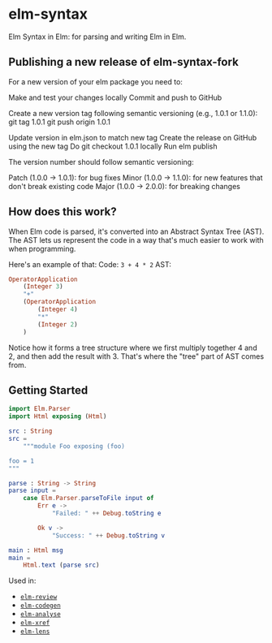 # elm-syntax

Elm Syntax in Elm: for parsing and writing Elm in Elm.

## Publishing a new release of elm-syntax-fork
For a new version of your elm package you need to:

Make and test your changes locally
Commit and push to GitHub

Create a new version tag following semantic versioning (e.g., 1.0.1 or 1.1.0):
git tag 1.0.1
git push origin 1.0.1

Update version in elm.json to match new tag
Create the release on GitHub using the new tag
Do git checkout 1.0.1 locally
Run elm publish

The version number should follow semantic versioning:

Patch (1.0.0 -> 1.0.1): for bug fixes
Minor (1.0.0 -> 1.1.0): for new features that don't break existing code
Major (1.0.0 -> 2.0.0): for breaking changes
## How does this work?

When Elm code is parsed, it's converted into an Abstract Syntax Tree (AST).
The AST lets us represent the code in a way that's much easier to work with when programming.

Here's an example of that:
Code: `3 + 4 * 2`
AST:
```elm
OperatorApplication
    (Integer 3)
    "+"
    (OperatorApplication
        (Integer 4)
        "*"
        (Integer 2)
    )
```

Notice how it forms a tree structure where we first multiply together 4 and 2, and then add the result with 3.
That's where the "tree" part of AST comes from.

## Getting Started

```elm
import Elm.Parser
import Html exposing (Html)

src : String
src =
    """module Foo exposing (foo)

foo = 1
"""

parse : String -> String
parse input =
    case Elm.Parser.parseToFile input of
        Err e ->
            "Failed: " ++ Debug.toString e

        Ok v ->
            "Success: " ++ Debug.toString v

main : Html msg
main =
    Html.text (parse src)
```

Used in:

* [`elm-review`](https://elm-review.com/)
* [`elm-codegen`](https://package.elm-lang.org/packages/mdgriffith/elm-codegen/latest/)
* [`elm-analyse`](https://github.com/stil4m/elm-analyse)
* [`elm-xref`](https://github.com/zwilias/elm-xref)
* [`elm-lens`](https://github.com/mbuscemi/elm-lens)

